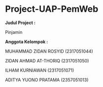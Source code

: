 # Project-UAP-PemWeb

**Judul Project :**

Pinjamin

**Anggota Kelompok :**

MUHAMMAD ZIDAN ROSYID (2317051044)

ZIDAN AHMAD AT-THORIQ (2317051050)

ILHAM KURNIAWAN (2317051071)

ADITYA YUONO PRATAMA (2357051013)
